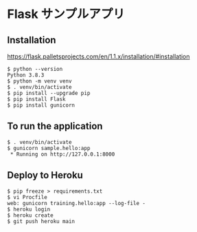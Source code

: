 # Flask サンプルアプリ

## Installation

https://flask.palletsprojects.com/en/1.1.x/installation/#installation

```
$ python --version
Python 3.8.3
$ python -m venv venv
$ . venv/bin/activate
$ pip install --upgrade pip
$ pip install Flask
$ pip install gunicorn
```

## To run the application

```
$ . venv/bin/activate
$ gunicorn sample.hello:app
 * Running on http://127.0.0.1:8000
```

## Deploy to Heroku

```
$ pip freeze > requirements.txt
$ vi Procfile
web: gunicorn training.hello:app --log-file -
$ heroku login
$ heroku create
$ git push heroku main
```
